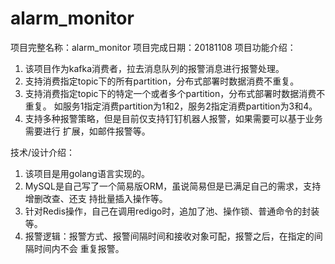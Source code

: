 # alarm_monitor

项目完整名称：alarm_monitor
项目完成日期：20181108
项目功能介绍：
1. 该项目作为kafka消费者，拉去消息队列的报警消息进行报警处理。
2. 支持消费指定topic下的所有partition，分布式部署时数据消费不重复。
3. 支持消费指定topic下的特定一个或者多个partition，分布式部署时数据消费不重复。
   如服务1指定消费partition为1和2，服务2指定消费partition为3和4。
4. 支持多种报警策略，但是目前仅支持钉钉机器人报警，如果需要可以基于业务需要进行
   扩展，如邮件报警等。

技术/设计介绍：
1. 该项目是用golang语言实现的。
2. MySQL是自己写了一个简易版ORM，虽说简易但是已满足自己的需求，支持增删改查、还支
   持批量插入操作等。
3. 针对Redis操作，自己在调用redigo时，追加了池、操作锁、普通命令的封装等。
4. 报警逻辑：报警方式、报警间隔时间和接收对象可配，报警之后，在指定的间隔时间内不会
   重复报警。

